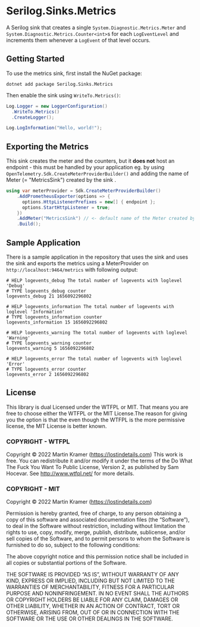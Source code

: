# Serilog.Sinks.Metrics

A Serilog sink that creates a single `System.Diagnostic.Metrics.Meter` and `System.Diagnostic.Metrics.Counter<int>`s for each `LogEventLevel` and increments them whenever a `LogEvent` of that level occurs.


## Getting Started

To use the metrics sink, first install the NuGet package:

```
dotnet add package Serilog.Sinks.Metrics
```

Then enable the sink using `WriteTo.Metrics()`:

```cs
Log.Logger = new LoggerConfiguration()
  .WriteTo.Metrics()
  .CreateLogger();

Log.LogInformation("Hello, world!");
```


## Exporting the Metrics

This sink creates the meter and the counters, but it **does not** host an endpoint - this must be handled by your application eg. by using `OpenTelemetry.Sdk.CreateMeterProviderBuilder()` and adding the name of Meter (= "MetricsSink") created by the sink .


```cs
using var meterProvider = Sdk.CreateMeterProviderBuilder()
    .AddPrometheusExporter(options => {
      options.HttpListenerPrefixes = new[] { endpoint };
      options.StartHttpListener = true;
    })
    .AddMeter("MetricsSink") // <- default name of the Meter created by the sink
    .Build();
```


## Sample Application

There is a sample application in the repository that uses the sink and uses the sink and exports the metrics using a MeterProvider on `http://localhost:9464/metrics` with following output:

```
# HELP logevents_debug The total number of logevents with loglevel 'Debug'
# TYPE logevents_debug counter
logevents_debug 21 1656092296802

# HELP logevents_information The total number of logevents with loglevel 'Information'
# TYPE logevents_information counter
logevents_information 15 1656092296802

# HELP logevents_warning The total number of logevents with loglevel 'Warning'
# TYPE logevents_warning counter
logevents_warning 5 1656092296802

# HELP logevents_error The total number of logevents with loglevel 'Error'
# TYPE logevents_error counter
logevents_error 2 1656092296802
```


## License

This library is dual Licensed under the WTFPL or MIT.
That means you are free to choose either the WTFPL or the MIT License.The reason for giving you the option is that the even though the WTFPL is the more permissive license, the MIT License is better known.


### COPYRIGHT - WTFPL

Copyright © 2022 Martin Kramer (https://lostindetails.com)
This work is free. You can redistribute it and/or modify it under the
terms of the Do What The Fuck You Want To Public License, Version 2,
as published by Sam Hocevar. See http://www.wtfpl.net/ for more details.


### COPYRIGHT - MIT

Copyright © 2022 Martin Kramer (https://lostindetails.com)

Permission is hereby granted, free of charge, to any person obtaining a copy of this software and associated documentation files (the “Software”), to deal in the Software without restriction, including without limitation the rights to use, copy, modify, merge, publish, distribute, sublicense, and/or sell copies of the Software, and to permit persons to whom the Software is furnished to do so, subject to the following conditions:

The above copyright notice and this permission notice shall be included in all copies or substantial portions of the Software.

THE SOFTWARE IS PROVIDED “AS IS”, WITHOUT WARRANTY OF ANY KIND, EXPRESS OR IMPLIED, INCLUDING BUT NOT LIMITED TO THE WARRANTIES OF MERCHANTABILITY, FITNESS FOR A PARTICULAR PURPOSE AND NONINFRINGEMENT. IN NO EVENT SHALL THE AUTHORS OR COPYRIGHT HOLDERS BE LIABLE FOR ANY CLAIM, DAMAGES OR OTHER LIABILITY, WHETHER IN AN ACTION OF CONTRACT, TORT OR OTHERWISE, ARISING FROM, OUT OF OR IN CONNECTION WITH THE SOFTWARE OR THE USE OR OTHER DEALINGS IN THE SOFTWARE.
